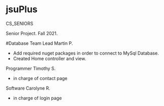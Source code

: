 # jsuPlus
CS_SENIORS

Senior Project.
Fall 2021.

#Database Team Lead
Martin P.
- Add required nuget packages in order to connect to MySql Database.
- Created Home controller and view. 

Programmer 
Timothy S. 
- in charge of contact page

Software
Carolyne R.
- in charge of login page

